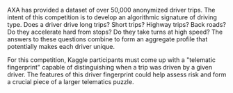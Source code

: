 AXA has provided a dataset of over 50,000 anonymized driver trips. The intent of this competition is to develop an algorithmic signature of driving type. Does a driver drive long trips? Short trips? Highway trips? Back roads? Do they accelerate hard from stops? Do they take turns at high speed? The answers to these questions combine to form an aggregate profile that potentially makes each driver unique.

For this competition, Kaggle participants must come up with a "telematic fingerprint" capable of distinguishing when a trip was driven by a given driver. The features of this driver fingerprint could help assess risk and form a crucial piece of a larger telematics puzzle.
